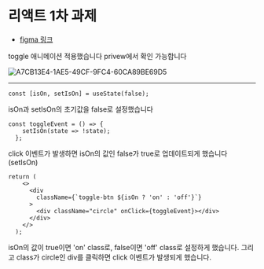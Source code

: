 # 리액트 1차 과제


- [figma 링크](https://www.figma.com/file/gXMZpQ0drs6EafGBHlhTMh/Untitled?type=design&node-id=0-1&mode=design&t=UIzBIMYcRpTOlupy-0)

toggle 애니메이션 적용했습니다 privew에서 확인 가능합니다

![A7CB13E4-1AE5-49CF-9FC4-60CA89BE69D5](https://github.com/seobinbang7/react-homework/assets/45528125/f9952455-dc6c-4ab7-874b-db79df921665)


-------

```
const [isOn, setIsOn] = useState(false); 
```
isOn과 setIsOn의 초기값을 false로 설정했습니다


```
const toggleEvent = () => {
    setIsOn(state => !state);
  };
```
click 이벤트가 발생하면 isOn의 값인 false가 true로 업데이트되게 했습니다(setIsOn)

```
return (
    <>
      <div
        className={`toggle-btn ${isOn ? 'on' : 'off'}`}
      >
        <div className="circle" onClick={toggleEvent}></div>
      </div>
    </>
  );
```
isOn의 값이 true이면 'on' class로, false이면 'off' class로 설정하게 했습니다.
그리고 class가 circle인 div를 클릭하면 click 이벤트가 발생되게 했습니다.

